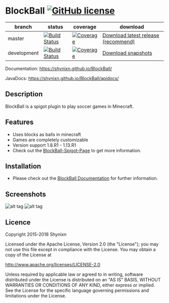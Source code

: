 # BlockBall [![GitHub license](https://img.shields.io/badge/license-Apache%20License%202.0-blue.svg)](https://raw.githubusercontent.com/Shynixn/BlockBall/master/LICENSE)

| branch        | status        | coverage | download |
| ------------- | ------------- | -------- | ---------| 
| master        | [![Build Status](https://travis-ci.org/Shynixn/BlockBall.svg?branch=master)](https://travis-ci.org/Shynixn/BlockBall) | [![Coverage](https://img.shields.io/codecov/c/github/shynixn/blockball/master.svg)](https://codecov.io/gh/Shynixn/BlockBall/branch/master)|[Download latest release (recommend)](https://github.com/Shynixn/BlockBall/releases)|
| development   | [![Build Status](https://travis-ci.org/Shynixn/BlockBall.svg?branch=development)](https://travis-ci.org/Shynixn/BlockBall)|[![Coverage](https://img.shields.io/codecov/c/github/shynixn/blockball/development.svg)](https://codecov.io/gh/Shynixn/BlockBall/branch/development) | [Download snapshots](https://oss.sonatype.org/content/repositories/snapshots/com/github/shynixn/blockball/blockball-bukkit-plugin/) |

Documentation:  https://shynixn.github.io/BlockBall/

JavaDocs: https://shynixn.github.io/BlockBall/apidocs/

## Description

BlockBall is a spigot plugin to play soccer games in Minecraft.

## Features

* Uses blocks as balls in minecraft
* Games are completely customizable
* Version support 1.8.R1 - 1.13.R1
* Check out the [BlockBall-Spigot-Page](https://www.spigotmc.org/resources/15320/) to get more information. 

## Installation

* Please check out the [BlockBall Documentation](https://shynixn.github.io/BlockBall/) for further information.

## Screenshots

![alt tag](http://www.mediafire.com/convkey/3383/6zhpiiijhk022s5zg.jpg)
![alt tag](http://www.mediafire.com/convkey/a253/ur76bhb6doccomvzg.jpg)

## Licence

Copyright 2015-2018 Shynixn

Licensed under the Apache License, Version 2.0 (the "License");
you may not use this file except in compliance with the License.
You may obtain a copy of the License at

   http://www.apache.org/licenses/LICENSE-2.0

Unless required by applicable law or agreed to in writing, software
distributed under the License is distributed on an "AS IS" BASIS,
WITHOUT WARRANTIES OR CONDITIONS OF ANY KIND, either express or implied.
See the License for the specific language governing permissions and
limitations under the License.
